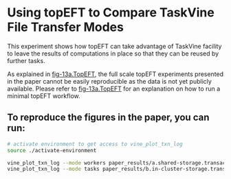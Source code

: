 # Using topEFT to Compare TaskVine File Transfer Modes

This experiment shows how topEFT can take advantage of TaskVine facility to
leave the results of computations in place so that they can be reused by further
tasks.

As explained in [fig-13a.TopEFT](../fig-13a.TopEFT/), the full scale topEFT
experiments presented in the paper cannot be easily reproducible as the data is
not yet publicly available. Please refer to
[fig-13a.TopEFT](../fig-13a.TopEFT/) for an explanation on how to run a minimal
topEFT workflow.

## To reproduce the figures in the paper, you can run:

```sh
# activate environment to get access to vine_plot_txn_log
source ./activate-environment

vine_plot_txn_log --mode workers paper_results/a.shared-storage.transactions workers.pdf
vine_plot_txn_log --mode tasks paper_results/b.in-cluster-storage.transactions tasks.pdf
```


